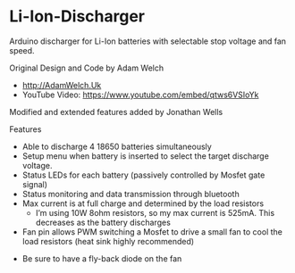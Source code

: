 # Li-Ion-Discharger
Arduino discharger for Li-Ion batteries with selectable stop voltage and fan speed.

Original Design and Code by Adam Welch
* http://AdamWelch.Uk
* YouTube Video: https://www.youtube.com/embed/qtws6VSIoYk

Modified and extended features added by Jonathan Wells


Features
- Able to discharge 4 18650 batteries simultaneously 
- Setup menu when battery is inserted to select the target discharge voltage.  
- Status LEDs for each battery (passively controlled by Mosfet gate signal) 
- Status monitoring and data transmission through bluetooth 
- Max current is at full charge and determined by the load resistors
  * I’m using 10W 8ohm resistors, so my max current is 525mA. This decreases as the battery discharges 
- Fan pin allows PWM switching a Mosfet to drive a small fan to cool the load resistors (heat sink highly recommended)
 * Be sure to have a fly-back diode on the fan 

